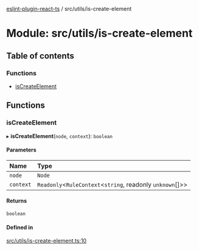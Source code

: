 [eslint-plugin-react-ts](../README.md) / src/utils/is-create-element

# Module: src/utils/is-create-element

## Table of contents

### Functions

- [isCreateElement](src_utils_is_create_element.md#iscreateelement)

## Functions

### isCreateElement

▸ **isCreateElement**(`node`, `context`): `boolean`

#### Parameters

| Name | Type |
| :------ | :------ |
| `node` | `Node` |
| `context` | `Readonly`<`RuleContext`<`string`, readonly `unknown`[]\>\> |

#### Returns

`boolean`

#### Defined in

[src/utils/is-create-element.ts:10](https://github.com/Rel1cx/eslint-plugin-react-ts/blob/63c5f09/src/utils/is-create-element.ts#L10)
